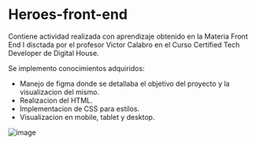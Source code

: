 # Heroes-front-end
Contiene actividad realizada con aprendizaje obtenido en la Materia Front End I disctada por el profesor Victor Calabro en el Curso Certified Tech Developer de Digital House.

Se implemento conocimientos adquiridos:
- Manejo de figma donde se detallaba el objetivo del proyecto y la visualizacion del mismo.
- Realizacion del HTML.
- Implementacion de CSS para estilos.
- Visualizacion en mobile, tablet y desktop.

![image](https://user-images.githubusercontent.com/116467058/211614858-b17fb96d-2730-41c4-91b5-92d70a303a28.png)
